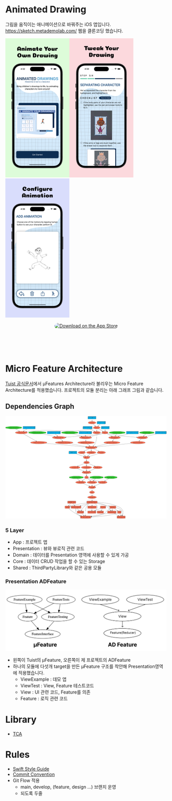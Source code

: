 # Animated Drawing
그림을 움직이는 애니메이션으로 바꿔주는 iOS 앱입니다.
https://sketch.metademolab.com/ 웹을 클론코딩 했습니다.


<img src="docs/adapp_preview/Preview_with1.png" width="200px"/><img src="docs/adapp_preview/Preview_with2.png" width="200px"/><img src="docs/adapp_preview/Preview_with3.png" width="200px"/>

<p align="center">
<a href="https://apps.apple.com/app/animated-drawing/id6469684346" style="display: inline-block; overflow: hidden; border-radius: 13px; width: 200px; height: 83px;"><img src="https://tools.applemediaservices.com/api/badges/download-on-the-app-store/black/en-us?size=250x83&amp;releaseDate=1641254400&h=ddfff0c3bd61d9f88f53494b401881d3" alt="Download on the App Store" style="border-radius: 13px; width: 250px; height: 83px;"></a>
</p>


# Micro Feature Architecture
[Tuist 공식문서](https://docs.tuist.io/building-at-scale/microfeatures/)에서 µFeatures Architecture라 불리우는 Micro Feature Architecture를 적용했습니다. 프로젝트의 모듈 분리는 아래 그래프 그림과 같습니다.

## Dependencies Graph
<img src="graph.png"/>

### 5 Layer
- App : 프로젝트 앱
- Presentation : 뷰와 뷰로직 관련 코드
- Domain : 데이터를 Presentation 영역에 사용할 수 있게 가공
- Core : 데이터 CRUD 작업을 할 수 있는 Storage
- Shared : ThirdPartyLibrary와 같은 공용 모듈

### Presentation ADFeature
<img src="docs/ADFeature.png"/>

- 왼쪽이 Tuist의 µFeature, 오른쪽이 제 프로젝트의 ADFeature
- 하나의 모듈에 다섯개 target을 만든 µFeature 구조를 착안해 Presentation영역에 적용했습니다.
    - ViewExample : 데모 앱
    - ViewTest : View, Feature 테스트코드
    - View : UI 관련 코드, Feature를 의존
    - Feature : 로직 관련 코드

# Library
- [TCA](https://github.com/pointfreeco/swift-composable-architecture)

# Rules
- [Swift Style Guide](https://github.com/airbnb/swift)
- [Commit Convention](docs/CommitConvention.md)
- Git Flow 적용
    - main, develop, (feature, design ...) 브랜치 운영
    - 되도록 두줄
